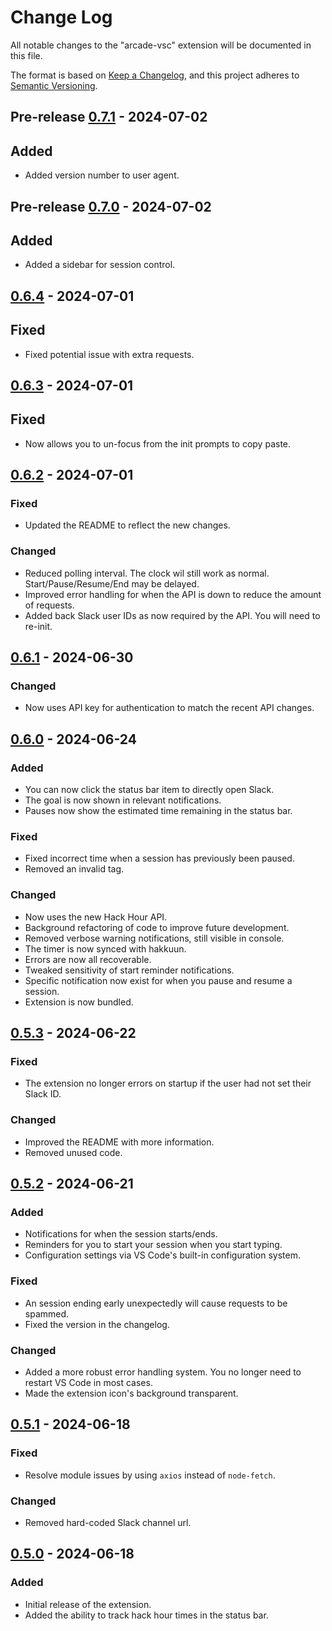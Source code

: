 # Change Log

All notable changes to the "arcade-vsc" extension will be documented in this file.

The format is based on [Keep a Changelog](https://keepachangelog.com/en/1.1.0/),
and this project adheres to [Semantic Versioning](https://semver.org/spec/v2.0.0.html).

## Pre-release [0.7.1]  - 2024-07-02

## Added

- Added version number to user agent.

## Pre-release [0.7.0]  - 2024-07-02

## Added

- Added a sidebar for session control.

## [0.6.4] - 2024-07-01

## Fixed

- Fixed potential issue with extra requests.

## [0.6.3] - 2024-07-01

## Fixed

- Now allows you to un-focus from the init prompts to copy paste.

## [0.6.2] - 2024-07-01

### Fixed

- Updated the README to reflect the new changes.

### Changed

- Reduced polling interval. The clock wil still work as normal. Start/Pause/Resume/End may be delayed.
- Improved error handling for when the API is down to reduce the amount of requests.
- Added back Slack user IDs as now required by the API. You will need to re-init.

## [0.6.1] - 2024-06-30

### Changed

- Now uses API key for authentication to match the recent API changes.

## [0.6.0] - 2024-06-24

### Added

- You can now click the status bar item to directly open Slack.
- The goal is now shown in relevant notifications.
- Pauses now show the estimated time remaining in the status bar.

### Fixed

- Fixed incorrect time when a session has previously been paused.
- Removed an invalid tag.

### Changed

- Now uses the new Hack Hour API.
- Background refactoring of code to improve future development.
- Removed verbose warning notifications, still visible in console.
- The timer is now synced with hakkuun.
- Errors are now all recoverable.
- Tweaked sensitivity of start reminder notifications.
- Specific notification now exist for when you pause and resume a session.
- Extension is now bundled.

## [0.5.3] - 2024-06-22

### Fixed

- The extension no longer errors on startup if the user had not set their Slack ID.

### Changed

- Improved the README with more information.
- Removed unused code.

## [0.5.2] - 2024-06-21

### Added

- Notifications for when the session starts/ends.
- Reminders for you to start your session when you start typing.
- Configuration settings via VS Code's built-in configuration system.

### Fixed

- An session ending early unexpectedly will cause requests to be spammed.
- Fixed the version in the changelog.

### Changed

- Added a more robust error handling system. You no longer need to restart VS Code in most cases.
- Made the extension icon's background transparent.

## [0.5.1] - 2024-06-18

### Fixed

- Resolve module issues by using `axios` instead of `node-fetch`.

### Changed

- Removed hard-coded Slack channel url.

## [0.5.0] - 2024-06-18

### Added

- Initial release of the extension.
- Added the ability to track hack hour times in the status bar.

[0.7.1]: https://github.com/samdev-7/arcade-vsc/compare/v0.7.0...v0.7.1
[0.7.0]: https://github.com/samdev-7/arcade-vsc/compare/v0.6.4...v0.7.0
[0.6.4]: https://github.com/samdev-7/arcade-vsc/compare/v0.6.3...v0.6.4
[0.6.3]: https://github.com/samdev-7/arcade-vsc/compare/v0.6.2...v0.6.3
[0.6.2]: https://github.com/samdev-7/arcade-vsc/compare/v0.6.1...v0.6.2
[0.6.1]: https://github.com/samdev-7/arcade-vsc/compare/v0.6.0...v0.6.1
[0.6.0]: https://github.com/samdev-7/arcade-vsc/compare/v0.5.3...v0.6.0
[0.5.3]: https://github.com/samdev-7/arcade-vsc/compare/v0.5.2...v0.5.3
[0.5.2]: https://github.com/samdev-7/arcade-vsc/compare/v0.5.1...v0.5.2
[0.5.1]: https://github.com/samdev-7/arcade-vsc/compare/v0.5.0...v0.5.1
[0.5.0]: https://github.com/samdev-7/arcade-vsc/releases/tag/v0.5.0